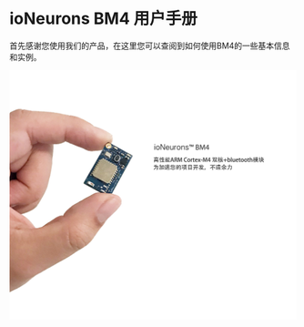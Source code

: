 # ioNeurons BM4 用户手册

首先感谢您使用我们的产品，在这里您可以查阅到如何使用BM4的一些基本信息和实例。

![](/images/ioNeurons_BM4_cover_s.jpg)


